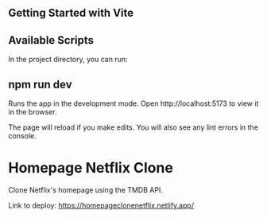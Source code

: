 ## Getting Started with Vite

## Available Scripts
In the project directory, you can run:

## npm run dev
Runs the app in the development mode.
Open http://localhost:5173 to view it in the browser.

The page will reload if you make edits.
You will also see any lint errors in the console.


# Homepage Netflix Clone
Clone Netflix's homepage using the TMDB API.

Link to deploy: https://homepageclonenetflix.netlify.app/
